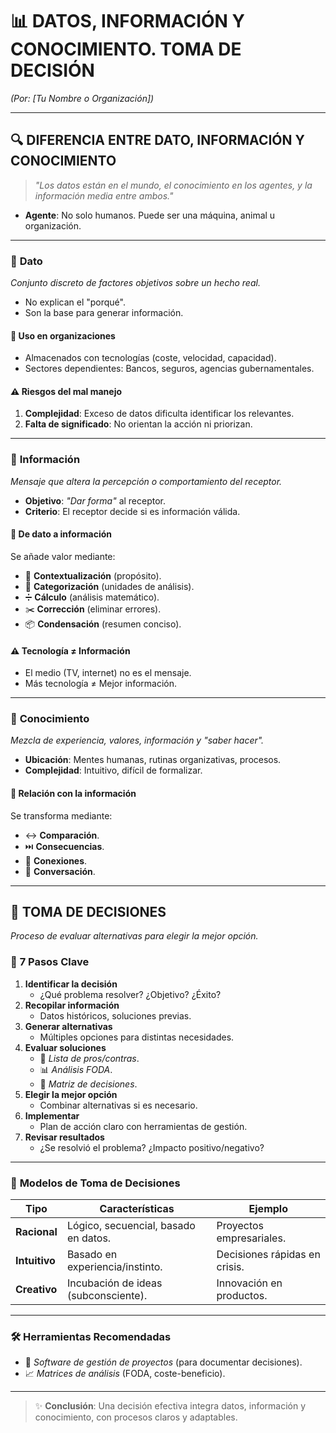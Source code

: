 # 📊 **DATOS, INFORMACIÓN Y CONOCIMIENTO. TOMA DE DECISIÓN**  
*(Por: [Tu Nombre o Organización])*  

---

## 🔍 **DIFERENCIA ENTRE DATO, INFORMACIÓN Y CONOCIMIENTO**  
> *"Los datos están en el mundo, el conocimiento en los agentes, y la información media entre ambos."*  

- **Agente**: No solo humanos. Puede ser una máquina, animal u organización.  

---

### 📌 **Dato**  
*Conjunto discreto de factores objetivos sobre un hecho real.*  
- No explican el "porqué".  
- Son la base para generar información.  

#### 🏢 **Uso en organizaciones**  
- Almacenados con tecnologías (coste, velocidad, capacidad).  
- Sectores dependientes: Bancos, seguros, agencias gubernamentales.  

#### ⚠️ **Riesgos del mal manejo**  
1. **Complejidad**: Exceso de datos dificulta identificar los relevantes.  
2. **Falta de significado**: No orientan la acción ni priorizan.  

---

### 🧠 **Información**  
*Mensaje que altera la percepción o comportamiento del receptor.*  
- **Objetivo**: *"Dar forma"* al receptor.  
- **Criterio**: El receptor decide si es información válida.  

#### 🔄 **De dato a información**  
Se añade valor mediante:  
- 🎯 **Contextualización** (propósito).  
- 📂 **Categorización** (unidades de análisis).  
- ➗ **Cálculo** (análisis matemático).  
- ✂️ **Corrección** (eliminar errores).  
- 📦 **Condensación** (resumen conciso).  

#### ⚠️ **Tecnología ≠ Información**  
- El medio (TV, internet) no es el mensaje.  
- Más tecnología ≠ Mejor información.  

---

### 🌟 **Conocimiento**  
*Mezcla de experiencia, valores, información y "saber hacer".*  
- **Ubicación**: Mentes humanas, rutinas organizativas, procesos.  
- **Complejidad**: Intuitivo, difícil de formalizar.  

#### 🔗 **Relación con la información**  
Se transforma mediante:  
- ↔️ **Comparación**.  
- ⏭️ **Consecuencias**.  
- 🔗 **Conexiones**.  
- 💬 **Conversación**.  

---

## 🎯 **TOMA DE DECISIONES**  
*Proceso de evaluar alternativas para elegir la mejor opción.*  

### 🔢 **7 Pasos Clave**  
1. **Identificar la decisión**  
   - ¿Qué problema resolver? ¿Objetivo? ¿Éxito?  
2. **Recopilar información**  
   - Datos históricos, soluciones previas.  
3. **Generar alternativas**  
   - Múltiples opciones para distintas necesidades.  
4. **Evaluar soluciones**  
   - 📝 *Lista de pros/contras*.  
   - 📊 *Análisis FODA*.  
   - 🧩 *Matriz de decisiones*.  
5. **Elegir la mejor opción**  
   - Combinar alternativas si es necesario.  
6. **Implementar**  
   - Plan de acción claro con herramientas de gestión.  
7. **Revisar resultados**  
   - ¿Se resolvió el problema? ¿Impacto positivo/negativo?  

---

### 🧩 **Modelos de Toma de Decisiones**  
| Tipo          | Características                              | Ejemplo                          |  
|---------------|---------------------------------------------|----------------------------------|  
| **Racional**  | Lógico, secuencial, basado en datos.        | Proyectos empresariales.         |  
| **Intuitivo** | Basado en experiencia/instinto.             | Decisiones rápidas en crisis.    |  
| **Creativo**  | Incubación de ideas (subconsciente).        | Innovación en productos.         |  

---

### 🛠️ **Herramientas Recomendadas**  
- 📅 *Software de gestión de proyectos* (para documentar decisiones).  
- 📈 *Matrices de análisis* (FODA, coste-beneficio).  

---

> ✨ **Conclusión**: Una decisión efectiva integra datos, información y conocimiento, con procesos claros y adaptables.  
